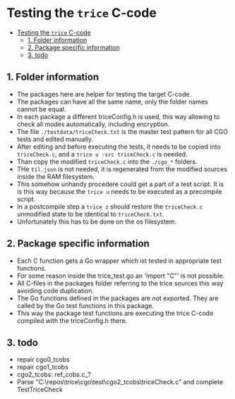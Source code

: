 # Testing the `trice` C-code

<!-- vscode-markdown-toc -->
- [Testing the `trice` C-code](#testing-the-trice-c-code)
  - [1. Folder information](#1-folder-information)
  - [2. Package specific information](#2-package-specific-information)
  - [3. todo](#3-todo)

<!-- vscode-markdown-toc-config
	numbering=true
	autoSave=true
	/vscode-markdown-toc-config -->
<!-- /vscode-markdown-toc -->

##  1. <a name='Folderinformation'></a>Folder information

- The packages here are helper for testing the target C-code.
- The packages can have all the same name, only the folder names cannot be equal.
- In each package a different triceConfig.h is used, this way allowing to check all modes automatically, including encryption.
- The file `./testdata/triceCheck.txt` is the master test pattern for all CGO tests and edited manually.
- After editing and before executing the tests, it needs to be copied into `triceCheck.c`, and a `trice u -src triceCheck.c` is needed.
- Than copy the modified `triceCheck.c` into the `./cgo_*` folders.
- THe `til.json` is not needed, it is regenerated from the modified sources inside the RAM filesystem. 
- This somehow unhandy procedere could get a part of a test script. It is is this way because the `trice u` needs to be executed as a precompile script.
- In a postcompile step a `trice z` should restore the `triceCheck.c` unmodified state to be identical to `triceCheck.txt`.
- Unfortunately this has to be done on the os filesystem.

##  2. <a name='Packagespecificinformation'></a>Package specific information

- Each C function gets a Go wrapper which ist tested in appropriate test functions.
- For some reason inside the trice_test.go an 'import "C"' is not possible.
- All C-files in the packages folder referring to the trice sources this way avoiding code duplication.
- The Go functions defined in the packages are not exported. They are called by the Go test functions in this package.
- This way the package test functions are executing the trice C-code compiled with the triceConfig.h there.

##  3. <a name='todo'></a>todo

- repair cgo0_tcobs
- repair cgo1_tcobs
- cgo2_tcobs: ref_cobs.c_?
- Parse "C:\repos\trice\cgo\test\cgo2_tcobs\triceCheck.c" and complete TestTriceCheck